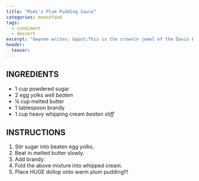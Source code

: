 ```yaml
---
title: "Mimi's Plum Pudding Sauce"
categories: moosefood
tags: 
  - condiment
  - dessert
excerpt: "Gwynne writes: &quot;This is the crownin jewel of the Davis Family Christmas dinner.&quot;" 
header:
  teaser: 
---
```


## INGREDIENTS
* 1 cup powdered sugar
* 2 egg yolks *well beaten*
* ¼ cup melted butter
* 1 tablespoon brandy
* 1 cup heavy whipping cream *beaten stiff*

## INSTRUCTIONS
1. Stir sugar into beaten egg yolks.
2. Beat in melted butter slowly.
3. Add brandy.
4. Fold the above mixture into whipped cream.
5. Place HUGE dollop onto warm plum pudding!!!
